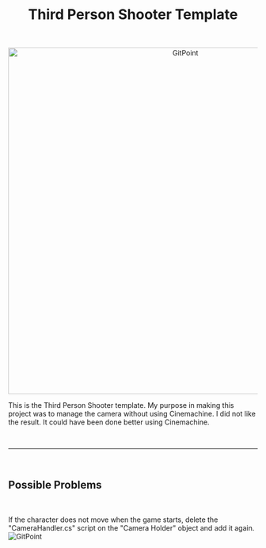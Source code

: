 <h1 align="center"> Third Person Shooter Template </h1> <br>
<p align="center">
  <a href="#">
    <img alt="GitPoint" title="GitPoint" src="readme/TPS.gif" width="700">
  </a>
</p>

<p align="left">
  This is the Third Person Shooter template. My purpose in making this project was to manage the camera without using Cinemachine. I did not like the result. It could have been done better using Cinemachine.
</p>
<br>
<hr>
<br>

## Possible Problems

<br>
<p align="left">
  If the character does not move when the game starts, delete the "CameraHandler.cs" script on the "Camera Holder" object and add it again.  

  <br>
  
  <img alt="GitPoint" title="GitPoint" src="readme/camera.png">
  
</p>





<br>


